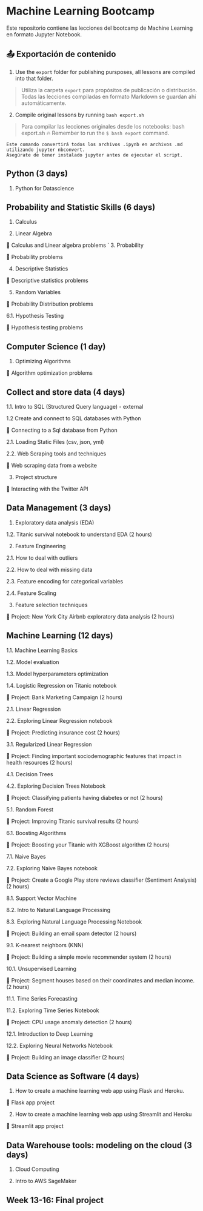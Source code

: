 # Machine Learning Bootcamp
Este repositorio contiene las lecciones del bootcamp de Machine Learning en formato Jupyter Notebook.


## 📤 Exportación de contenido

1. Use the `export` folder for publishing pursposes, all lessons are compiled into that folder.
> Utiliza la carpeta `export` para propósitos de publicación o distribución.  
> Todas las lecciones compiladas en formato Markdown se guardan ahí automáticamente.

2. Compile original lessons by running `bash export.sh`
> Para compilar las lecciones originales desde los notebooks:
> bash export.sh
> 🔥 Remember to run the `$ bash export` command.

    Este comando convertirá todos los archivos .ipynb en archivos .md utilizando jupyter nbconvert.
    Asegúrate de tener instalado jupyter antes de ejecutar el script.

## Python (3 days)

1. Python for Datascience

## Probability and Statistic Skills (6 days)

1. Calculus

2. Linear Algebra 

📝 Calculus and Linear algebra problems
`
3. Probability

📝 Probability problems 

4. Descriptive Statistics

📝 Descriptive statistics problems

5. Random Variables

📝 Probability Distribution problems

6.1. Hypothesis Testing

📝 Hypothesis testing problems


## Computer Science (1 day)

1. Optimizing Algorithms

📝 Algorithm optimization problems


## Collect and store data (4 days)

1.1. Intro to SQL (Structured Query language) - external

1.2 Create and connect to SQL databases with Python

📝 Connecting to a Sql database from Python

2.1. Loading Static Files (csv, json, yml)

2.2.  Web Scraping tools and techniques

📝 Web scraping data from a website 

3. Project structure
  
📝 Interacting with the Twitter API
  

## Data Management (3 days)

1. Exploratory data analysis (EDA) 

1.2. Titanic survival notebook to understand EDA (2 hours)

2. Feature Engineering 

2.1. How to deal with outliers

2.2. How to deal with missing data

2.3. Feature encoding for categorical variables

2.4. Feature Scaling

3. Feature selection techniques

📝 Project: New York City Airbnb exploratory data analysis (2 hours) 

## Machine Learning (12 days)

1.1. Machine Learning Basics

1.2. Model evaluation

1.3. Model hyperparameters optimization

1.4. Logistic Regression on Titanic notebook

📝 Project: Bank Marketing Campaign (2 hours) 

2.1. Linear Regression 

2.2. Exploring Linear Regression notebook

📝 Project: Predicting insurance cost (2 hours) 

3.1. Regularized Linear Regression 

📝 Project: Finding important sociodemographic features that impact in health resources (2 hours) 

4.1. Decision Trees

4.2. Exploring Decision Trees Notebook

📝 Project: Classifying patients having diabetes or not (2 hours)

5.1. Random Forest

📝 Project: Improving Titanic survival results (2 hours)

6.1. Boosting Algorithms

📝 Project: Boosting your Titanic with XGBoost algorithm (2 hours)

7.1. Naive Bayes

7.2. Exploring Naive Bayes notebook

📝 Project: Create a Google Play store reviews classifier (Sentiment Analysis) (2 hours)

8.1. Support Vector Machine

8.2. Intro to Natural Language Processing

8.3. Exploring Natural Language Processing Notebook

📝 Project: Building an email spam detector (2 hours)

9.1. K-nearest neighbors (KNN)

📝 Project: Building a simple movie recommender system (2 hours)

10.1. Unsupervised Learning

📝 Project: Segment houses based on their coordinates and median income. (2 hours)

11.1. Time Series Forecasting 

11.2. Exploring Time Series Notebook

📝 Project: CPU usage anomaly detection (2 hours)

12.1. Introduction to Deep Learning

12.2. Exploring Neural Networks Notebook

📝 Project: Building an image classifier (2 hours)

## Data Science as Software (4 days)

1. How to create a machine learning web app using Flask and Heroku.

📝 Flask app project 

2. How to create a machine learning web app using Streamlit and Heroku

📝 Streamlit app project 

## Data Warehouse tools: modeling on the cloud (3 days)

1. Cloud Computing

2. Intro to AWS SageMaker

## Week 13-16: Final project
